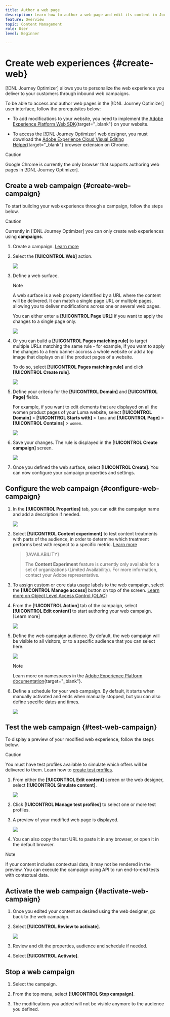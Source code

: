 ```yaml
---
title: Author a web page
description: Learn how to author a web page and edit its content in Journey Optimizer
feature: Overview
topic: Content Management
role: User
level: Beginner

---
```

# Create web experiences {#create-web}

[!DNL Journey Optimizer] allows you to personalize the web experience you deliver to your customers through inbound web campaigns.

To be able to access and author web pages in the [!DNL Journey Optimizer] user interface, follow the prerequisites below:

* To add modifications to your website, you need to implement the [Adobe Experience Platform Web SDK](https://experienceleague.adobe.com/docs/platform-learn/implement-web-sdk/overview.html){target="_blank"} on your website.

* To access the [!DNL Journey Optimizer] web designer, you must download the [Adobe Experience Cloud Visual Editing Helper](https://chrome.google.com/webstore/detail/adobe-experience-cloud-vi/kgmjjkfjacffaebgpkpcllakjifppnca){target="_blank"} browser extension on Chrome.

>[!CAUTION]
>
>Google Chrome is currently the only browser that supports authoring web pages in [!DNL Journey Optimizer].

<!--Add link to Target??-->

## Create a web campaign {#create-web-campaign}

To start building your web experience through a campaign, follow the steps below.

>[!CAUTION]
>
>Currently in [!DNL Journey Optimizer] you can only create web experiences using **campaigns**.

1. Create a campaign. [Learn more](../campaigns/create-campaign.md)

1. Select the **[!UICONTROL Web]** action.

    ![](assets/web-create-campaign.png)

1. Define a web surface.

    >[!NOTE]
    >
    >A web surface is a web property identified by a URL where the content will be delivered. It can match a single page URL or multiple pages, allowing you to deliver modifications across one or several web pages.

    You can either enter a **[!UICONTROL Page URL]** if you want to apply the changes to a single page only.

    ![](assets/web-campaign-surface.png)
    
1. Or you can build a **[!UICONTROL Pages matching rule]** to target multiple URLs matching the same rule - for example, if you want to apply the changes to a hero banner accross a whole website or add a top image that displays on all the product pages of a website.

    To do so, select **[!UICONTROL Pages matching rule]** and click **[!UICONTROL Create rule]**.

    ![](assets/web-campaign-matching-rule.png)

1. Define your criteria for the **[!UICONTROL Domain]** and **[!UICONTROL Page]** fields.

    For example, if you want to edit elements that are displayed on all the women product pages of your Luma website, select **[!UICONTROL Domain]** > **[!UICONTROL Starts with]** > `luma` and **[!UICONTROL Page]** > **[!UICONTROL Contains]** > `women`.

    ![](assets/web-pages-matching-rule.png)

1. Save your changes. The rule is displayed in the **[!UICONTROL Create campaign]** screen.

    ![](assets/web-pages-matching-rule-example.png)

1. Once you defined the web surface, select **[!UICONTROL Create]**. You can now configure your campaign properties and settings.

## Configure the web campaign {#configure-web-campaign}

1. In the **[!UICONTROL Properties]** tab, you can edit the campaign name and add a description if needed.

    ![](assets/web-campaign-properties.png)

1. Select **[!UICONTROL Content experiment]** to test content treatments with parts of the audience, in order to determine which treatment performs best with respect to a specific metric. [Learn more](../campaigns/content-experiment.md)

    >[!AVAILABILITY]
    >
    >The **Content Experiment** feature is currently only available for a set of organizations (Limited Availability). For more information, contact your Adobe representative.

1. To assign custom or core data usage labels to the web campaign, select the **[!UICONTROL Manage access]** button on top of the screen. [Learn more on Object Level Access Control (OLAC)](../administration/object-based-access.md)

1. From the **[!UICONTROL Action]** tab of the campaign, select **[!UICONTROL Edit content]** to start authoring your web campaign. [Learn more]

    ![](assets/web-edit-content.png)

1. Define the web campaign audience. By default, the web campaign will be visible to all visitors, or to a specific audience that you can select here.

    ![](assets/web-campaign-audience.png)

    >[!NOTE]
    >
    >Learn more on namespaces in the [Adobe Experience Platform documentation](https://experienceleague.adobe.com/docs/experience-platform/identity/namespaces.html){target="_blank"}.


1. Define a schedule for your web campaign. By default, it starts when manually activated and ends when manually stopped, but you can also define specific dates and times.

    ![](assets/web-campaign-schedule.png)

## Test the web campaign {#test-web-campaign}

To display a preview of your modified web experience, follow the steps below.

>[!CAUTION]
>
>You must have test profiles available to simulate which offers will be delivered to them. Learn how to [create test profiles](../segment/creating-test-profiles.md).

1. From either the **[!UICONTROL Edit content]** screen or the web designer, select **[!UICONTROL Simulate content]**.

    ![](assets/web-designer-simulate.png)

1. Click **[!UICONTROL Manage test profiles]** to select one or more test profiles.
1. A preview of your modified web page is displayed.

    ![](assets/web-designer-preview.png)

1. You can also copy the test URL to paste it in any browser, or open it in the default browser.

>[!NOTE]
>
>If your content includes contextual data, it may not be rendered in the preview. You can execute the campaign using API to run end-to-end tests with contextual data. <!--To check with email designer / personalization sections? Link?-->

## Activate the web campaign {#activate-web-campaign}

1. Once you edited your content as desired using the web designer, go back to the web campaign.

1. Select **[!UICONTROL Review to activate]**.

    ![](assets/web-designer-review.png)

1. Review and dit the properties, audience and schedule if needed.

1. Select **[!UICONTROL Activate]**.

## Stop a web campaign

1. Select the campaign.

1. From the top menu, select **[!UICONTROL Stop campaign]**.

1. The modifications you added will not be visible anymore to the audience you defined.

